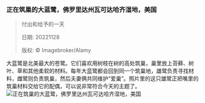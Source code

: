### 正在筑巢的大蓝鹭，佛罗里达州瓦可达哈齐湿地，美国
> 付出和给予的一天> > 日期: 20221128> > 版权: © Imagebroker/Alamy
   
 大蓝鹭是北美最大的苍鹭。它们喜欢用树枝在树的高处筑巢，巢里放上苔藓、树叶、草和其他柔软的材料。每年大蓝鹭都会回到同一个筑巢地，雄鹭负责寻找材料，雌鹭则负责筑巢，然后夫妻俩共同维护“爱巢”。照片里的这只雄鹭正把嘴里的筑巢材料交给它的配偶，可以说非常符合今天的主题了。
![正在筑巢的大蓝鹭，佛罗里达州瓦可达哈齐湿地，美国](https://s.cn.bing.net/th?id=OHR.HeronGiving_ZH-CN5229629007_1920x1080.jpg&rf=LaDigue_1920x1080.jpg)